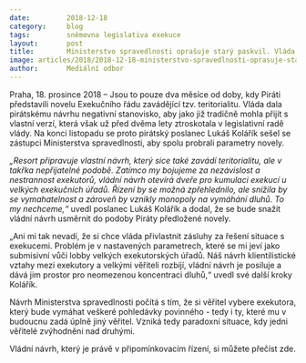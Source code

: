 ```yaml
---
date:         2018-12-18
category:     blog
tags:         sněmovna legislativa exekuce
layout:       post
title:        Ministerstvo spravedlnosti oprašuje starý paskvil. Vláda si chce přivlastnit zásluhy
image: articles/2018/2018-12-18-ministerstvo-spravedlnosti-oprasuje-stary-paskvil.jpg
author:       Mediální odbor
---
```


Praha, 18. prosince 2018 – Jsou to pouze dva měsíce od doby, kdy Piráti představili novelu Exekučního řádu zavádějící tzv. teritorialitu. Vláda dala pirátskému návrhu negativní stanovisko, aby jako již tradičně mohla přijít s vlastní verzí, která však už před dvěma lety ztroskotala v legislativní radě vlády. Na konci listopadu se proto pirátský poslanec Lukáš Kolářík sešel se zástupci Ministerstva spravedlnosti, aby spolu probrali parametry novely.  

*„Resort připravuje vlastní návrh, který sice také zavádí teritorialitu, ale v takřka nepřijatelné podobě. Zatímco my bojujeme za nezávislost a nestrannost exekutorů, vládní návrh otevírá dveře pro kumulaci exekucí u velkých exekučních úřadů. Řízení by se možná zpřehlednilo, ale snížila by se vymahatelnost a zároveň by vznikly monopoly na vymáhání dluhů. To my nechceme,“* uvedl poslanec Lukáš Kolářík a dodal, že se bude snažit vládní návrh usměrnit do podoby Piráty předložené novely.

„Ani mi tak nevadí, že si chce vláda přivlastnit zásluhy za řešení situace s exekucemi. Problém je v nastavených parametrech, které se mi jeví jako submisivní vůči lobby velkých exekutorských úřadů. Náš návrh klientilistické vztahy mezi exekutory a velkými věřiteli rozbíjí, vládní návrh je posiluje a dává jim prostor pro neomezenou koncentraci dluhů,“ uvedl své další kroky Kolářík.

Návrh Ministerstva spravedlnosti počítá s tím, že si věřitel vybere exekutora, který bude vymáhat veškeré pohledávky povinného - tedy i ty, které mu v budoucnu zadá úplně jiný věřitel. Vzniká tedy paradoxní situace, kdy jedni věřitelé zvýhodněni nad druhými. 

Vládní návrh, který je právě v připomínkovacím řízení, si můžete přečíst zde. 